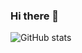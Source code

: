 ### Hi there 👋
![GitHub stats](https://github-readme-stats.vercel.app/api?username=masterITS&show_icons=true&count_private=true)
<!--
**masterITS/masterITS** is a ✨ _special_ ✨ repository because its `README.md` (this file) appears on your GitHub profile.

![GitHub streak stats](https://streak-stats.demolab.com/?user=marzlars)
Here are some ideas to get you started:

- 🔭 I’m currently working on ...
- 🌱 I’m currently learning ...
- 👯 I’m looking to collaborate on ...
- 🤔 I’m looking for help with ...
- 💬 Ask me about ...
- 📫 How to reach me: ...
- 😄 Pronouns: ...
- ⚡ Fun fact: ...
-->
